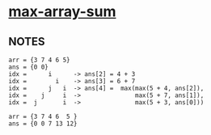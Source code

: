 # [max-array-sum](https://www.hackerrank.com/challenges/max-array-sum/problem)

## NOTES

```
arr = {3 7 4 6 5}
ans = {0 0}
idx =      i      -> ans[2] = 4 + 3
idx =        i    -> ans[3] = 6 + 7
idx =      j   i  -> ans[4] =  max(max(5 + 4, ans[2]),
idx =    j     i  ->               max(5 + 7, ans[1]),
idx =  j       i  ->               max(5 + 3, ans[0]))

arr = {3 7 4 6  5 }
ans = {0 0 7 13 12}
```
